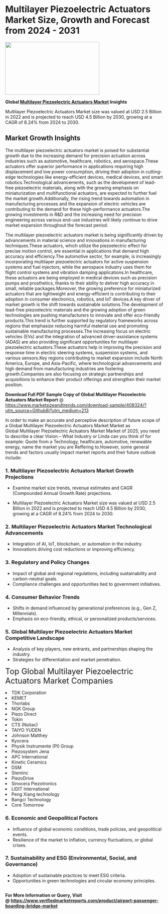 <H1>Multilayer Piezoelectric Actuators Market Size, Growth and Forecast from 2024 - 2031</H1><img class="aligncenter size-medium wp-image-584254" src="https://thirdeyenews.in/wp-content/uploads/2024/09/Global-Market-Research-300x168.jpeg" alt="" width="300" height="168" /><p><strong>Global&nbsp;<a href="https://www.marketsizeandtrends.com/download-sample/408324/?utm_source=Github8j?utm_medium=213">Multilayer Piezoelectric Actuators Market</a> Insights</strong></p><p>Multilayer Piezoelectric Actuators Market size was valued at USD 2.5 Billion in 2022 and is projected to reach USD 4.5 Billion by 2030, growing at a CAGR of 8.24% from 2024 to 2030.</p><p><h2>Market Growth Insights</h2> <p>The multilayer piezoelectric actuators market is poised for substantial growth due to the increasing demand for precision actuation across industries such as automotive, healthcare, robotics, and aerospace.These actuators offer superior performance in applications requiring high displacement and low power consumption, driving their adoption in cutting-edge technologies like energy-efficient devices, medical devices, and smart robotics.Technological advancements, such as the development of lead-free piezoelectric materials, along with the growing emphasis on miniaturization and multifunctional actuators, are expected to further fuel the market growth.Additionally, the rising trend towards automation in manufacturing processes and the expansion of electric vehicles are contributing to the demand for these high-performance actuators.The growing investments in R&D and the increasing need for precision engineering across various end-use industries will likely continue to drive market expansion throughout the forecast period.</p> <p>The multilayer piezoelectric actuators market is being significantly driven by advancements in material science and innovations in manufacturing techniques.These actuators, which utilize the piezoelectric effect for precise motion control, are essential in applications that demand high accuracy and efficiency.The automotive sector, for example, is increasingly incorporating multilayer piezoelectric actuators for active suspension systems and fuel injectors, while the aerospace industry uses them for flight control systems and vibration damping applications.In healthcare, these actuators are being employed in medical devices such as precision pumps and prosthetics, thanks to their ability to deliver high accuracy in small, reliable packages.Moreover, the growing preference for miniaturized actuators that are lightweight and energy-efficient is contributing to their adoption in consumer electronics, robotics, and IoT devices.A key driver of market growth is the shift towards sustainable solutions.The development of lead-free piezoelectric materials and the growing adoption of green technologies are pushing manufacturers to innovate and offer eco-friendly products.This trend is further supported by regulatory frameworks across regions that emphasize reducing harmful material use and promoting sustainable manufacturing processes.The increasing focus on electric vehicles (EVs) and the integration of advanced driver-assistance systems (ADAS) are also providing significant opportunities for multilayer piezoelectric actuators.These actuators help in improving the precision and response time in electric steering systems, suspension systems, and various sensors.Key regions contributing to market expansion include North America, Europe, and Asia-Pacific, where technological advancements and high demand from manufacturing industries are fostering growth.Companies are also focusing on strategic partnerships and acquisitions to enhance their product offerings and strengthen their market position.<p><span class=""><strong>Download Full PDF Sample Copy of Global Multilayer Piezoelectric Actuators Market Report</strong> @ <a href="https://www.marketsizeandtrends.com/download-sample/408324/?utm_source=Github8j?utm_medium=213" target="_blank">https://www.marketsizeandtrends.com/download-sample/408324/?utm_source=Github8j?utm_medium=213</a></span></p><p>In order to make an accurate and perceptive description of future scope of a Global&nbsp;Multilayer Piezoelectric Actuators Market Market as Global&nbsp;Multilayer Piezoelectric Actuators Market Market of 2025, you need to describe a clear Vision &ndash; What Industry or Linda can you think of for example: Quote from a Technology, healthcare, automotive, renewable energy, name the market you are Reffering to.However, some general trends and factors usually impact market reports and their future outlook include:</p><h3>1.&nbsp;<strong>Multilayer Piezoelectric Actuators Market Growth Projections</strong></h3><ul><li>Examine market size trends, revenue estimates and CAGR (Compounded Annual Growth Rate) projections.</li><li><p>Multilayer Piezoelectric Actuators Market size was valued at USD 2.5 Billion in 2022 and is projected to reach USD 4.5 Billion by 2030, growing at a CAGR of 8.24% from 2024 to 2030.</p></li></ul><h3>2.&nbsp;<strong>Multilayer Piezoelectric Actuators Market Technological Advancements</strong></h3><ul><li>Integration of AI, IoT, blockchain, or automation in the industry.</li><li>Innovations driving cost reductions or improving efficiency.</li></ul><h3>3.&nbsp;<strong>Regulatory and Policy Changes</strong></h3><ul><li>Impact of global and regional regulations, including sustainability and carbon-neutral goals.</li><li>Compliance challenges and opportunities tied to government initiatives.</li></ul><h3>4.&nbsp;<strong>Consumer Behavior Trends</strong></h3><ul><li>Shifts in demand influenced by generational preferences (e.g., Gen Z, Millennials).</li><li>Emphasis on eco-friendly, ethical, or personalized products/services.</li></ul><h3>5.&nbsp;<strong>Global Multilayer Piezoelectric Actuators Market Competitive Landscape</strong></h3><ul><li>Analysis of key players, new entrants, and partnerships shaping the industry.</li><li>Strategies for differentiation and market penetration.</li></ul><p data-pm-slice="1 1 []"><span style="color: inherit; font-family: inherit; font-size: 25px;">Top Global Multilayer Piezoelectric Actuators Market Companies</span></p><div class="" data-test-id=""><p><li>TDK Corporation</li><li> KEMET</li><li> Thorlabs</li><li> NGK Group</li><li> Piezo Direct</li><li> Tokin</li><li> CTS (Noliac)</li><li> TAIYO YUDEN</li><li> Johnson Matthey</li><li> Kyocera</li><li> Physik Instrumente (PI) Group</li><li> Piezosystem Jena</li><li> APC International</li><li> Kinetic Ceramics</li><li> DSM</li><li> Steminc</li><li> PiezoDrive</li><li> Sinocera Piezotronics</li><li> LIDIT lnternational</li><li> Peng Xiang technology</li><li> Bangci Technology</li><li> Core Tomorrow</li></p></div><h3>6.&nbsp;<strong>Economic and Geopolitical Factors</strong></h3><ul><li>Influence of global economic conditions, trade policies, and geopolitical events.</li><li>Resilience of the market to inflation, currency fluctuations, or global crises.</li></ul><h3>7.&nbsp;<strong>Sustainability and ESG (Environmental, Social, and Governance)</strong></h3><ul><li>Adoption of sustainable practices to meet ESG criteria.</li><li>Opportunities in green technologies and circular economy principles.</li></ul><h2><strong style="font-size: 14px;">For More Information or Query, Visit @&nbsp;</strong><a style="background-color: #ffffff; font-size: 14px;" href="https://www.marketsizeandtrends.com/report/multilayer-piezoelectric-actuators-market/" target="_blank">https://www.verifiedmarketreports.com/product/airport-passenger-boarding-bridge-market</a></h2>
